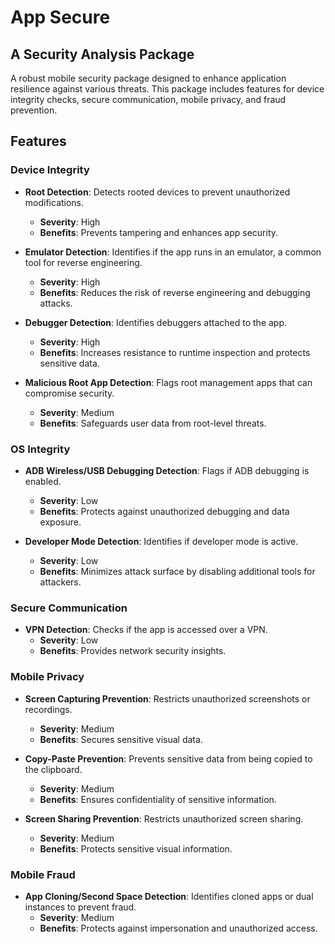 # App Secure
## A Security Analysis Package

A robust mobile security package designed to enhance application resilience against various threats. This package includes features for device integrity checks, secure communication, mobile privacy, and fraud prevention.

## Features
### Device Integrity
- **Root Detection**: Detects rooted devices to prevent unauthorized modifications.  
  - **Severity**: High  
  - **Benefits**: Prevents tampering and enhances app security.

- **Emulator Detection**: Identifies if the app runs in an emulator, a common tool for reverse engineering.  
  - **Severity**: High  
  - **Benefits**: Reduces the risk of reverse engineering and debugging attacks.

- **Debugger Detection**: Identifies debuggers attached to the app.  
  - **Severity**: High  
  - **Benefits**: Increases resistance to runtime inspection and protects sensitive data.

- **Malicious Root App Detection**: Flags root management apps that can compromise security.  
  - **Severity**: Medium  
  - **Benefits**: Safeguards user data from root-level threats.

### OS Integrity
- **ADB Wireless/USB Debugging Detection**: Flags if ADB debugging is enabled.  
  - **Severity**: Low   
  - **Benefits**: Protects against unauthorized debugging and data exposure.

- **Developer Mode Detection**: Identifies if developer mode is active.  
  - **Severity**: Low   
  - **Benefits**: Minimizes attack surface by disabling additional tools for attackers.

### Secure Communication
- **VPN Detection**: Checks if the app is accessed over a VPN.  
  - **Severity**: Low   
  - **Benefits**: Provides network security insights.

### Mobile Privacy
- **Screen Capturing Prevention**: Restricts unauthorized screenshots or recordings.  
  - **Severity**: Medium  
  - **Benefits**: Secures sensitive visual data.

- **Copy-Paste Prevention**: Prevents sensitive data from being copied to the clipboard.  
  - **Severity**: Medium  
  - **Benefits**: Ensures confidentiality of sensitive information.

- **Screen Sharing Prevention**: Restricts unauthorized screen sharing.  
  - **Severity**: Medium 
  - **Benefits**: Protects sensitive visual information.

### Mobile Fraud
- **App Cloning/Second Space Detection**: Identifies cloned apps or dual instances to prevent fraud.  
  - **Severity**: Medium 
  - **Benefits**: Protects against impersonation and unauthorized access.
